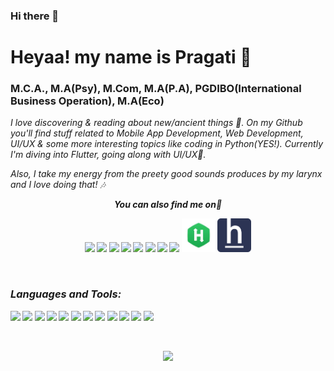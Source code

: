 ### Hi there 👋

# Heyaa! my name is Pragati  🌼
### M.C.A., M.A(Psy), M.Com, M.A(P.A), PGDIBO(International Business Operation), M.A(Eco)

<i>I love discovering & reading about new/ancient things 🐣. On my Github you'll find stuff related to Mobile App Development, Web Development, UI/UX & some more interesting topics like coding in Python(YES!). Currently I'm diving into Flutter, going along with UI/UX🖤.</i>

<i> Also, I take my energy from the preety good sounds produces by my larynx and I love doing that! 🎶
  
  
  
<p align="center"><b><i>You can also find me on👀</p>

<p align="center"><a href="https://www.linkedin.com/in/erpragatisingh/"> <img src="https://img.icons8.com/ios/50/f1663a/linkedin.png"/></a>
<a href="https://dev.to/erpragatisingh"><img src="https://lh3.googleusercontent.com/mmiuKzIq5YPFyjrfFsiNqeGuJY-Rp6wVvE8kus6vuunOnqInN16GTCCUX1937vEbKw" width = 54/></a>
<a href="https://www.credly.com/users/erpragatisingh/badges"><img src="https://pbs.twimg.com/profile_images/1324766281963360259/reW_iMvm_400x400.jpg" width = 64/></a>
<a href="https://skillsoft.digitalbadges.skillsoft.com/profile/pragatisingh533/wallet"><img src="https://encrypted-tbn0.gstatic.com/images?q=tbn:ANd9GcSk-2Xt2U0SxS9LaYRUX-DnzZa5OIgfRA2cAQ&usqp=CAU" width = 54/></a>
<a href="https://twitter.com/erpragatisingh"><img src="https://img.icons8.com/ios-filled/50/f1663a/twitter.png" width = 54/></a>
<a href="https://stackoverflow.com/users/2638235/prags?tab=profile"><img src="https://img.icons8.com/ios/50/f1663a/stackoverflow.png" width = 54/></a>
<a href="https://medium.com/@erpragatisingh"><img src="https://img.icons8.com/ios-filled/50/f1663a/medium-monogram--v1.png" width = 54/></a>
<a href="https://trailblazer.me/id/singhpragati"><img src="https://img.icons8.com/ios/50/f1663a/salesforce.png"/ width = 54></a>
<a href="https://www.hackerrank.com/pragatisingh"><img src="https://github.com/erpragatisingh/erpragatisingh/blob/main/hakerdownload.jpeg" width = 54/></a>
<a href="https://www.hackerearth.com/@erpragatisingh"><img src="https://github.com/erpragatisingh/erpragatisingh/blob/main/hackerearth.png" width = 54/></a>

  </p>

  <br>
  
### Languages and Tools:
 
<p align="left">

<img src="https://img.icons8.com/ios/50/f1663a/java-coffee-cup-logo--v1.png"/>
<img src="https://img.icons8.com/ios-filled/50/f1663a/android-os.png"/>
  <img src="https://img.icons8.com/ios-filled/50/f1663a/kotlin.png"/>
<img src="https://img.icons8.com/ios/50/f1663a/ios-logo.png"/>
<img src="https://img.icons8.com/color/50/f1663a/nodejs.png"/>
<img src="https://img.icons8.com/ios/50/f1663a/flutter.png"/>
<img src="https://img.icons8.com/ios/50/f1663a/git.png"/>
<img src="https://img.icons8.com/ios/50/f1663a/python--v1.png"/>
<img src="https://img.icons8.com/ios/50/f1663a/mac-logo.png"/>
<img src="https://img.icons8.com/ios/50/f1663a/php-logo.png"/>
<img src="https://img.icons8.com/ios/50/f1663a/mysql-logo.png"/>
<img src="https://img.icons8.com/ios/50/f1663a/windows-logo.png"/>
</p>

<br />

<p align="center"><img src="https://github-readme-stats.vercel.app/api?username=erpragatisingh&show_icons=true&title_color=FAF0CA&icon_color=FAF0CA&text_color=fff&bg_color=080926">


<!--
**erpragatisingh/erpragatisingh** is a ✨ _special_ ✨ repository because its `README.md` (this file) appears on your GitHub profile.

https://github.com/A-Chathumini/A-Chathumini/edit/main/README.md

Here are some ideas to get you started:

 - 🔭 I’m currently working on ...
- 🌱 I’m currently learning ...
- 👯 I’m looking to collaborate on ...
- 🤔 I’m looking for help with ...
- 💬 Ask me about ...
- 📫 How to reach me: ...
- 😄 Pronouns: ...
- ⚡ Fun fact: ...
-->
 
